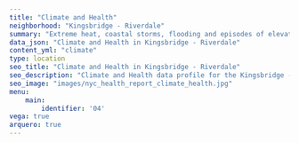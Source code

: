 ```yaml
---
title: "Climate and Health"
neighborhood: "Kingsbridge - Riverdale"
summary: "Extreme heat, coastal storms, flooding and episodes of elevated ozone are climate-related hazards that may increase with climate change and have important public health impacts in New York City. Extreme weather can cause power outages, which also threaten public health. This report provides neighborhood indicators of climate-related hazards, vulnerability and health impacts."
data_json: "Climate and Health in Kingsbridge - Riverdale"
content_yml: "climate"
type: location
seo_title: "Climate and Health in Kingsbridge - Riverdale"
seo_description: "Climate and Health data profile for the Kingsbridge - Riverdale neighborhood of NYC."
seo_image: "images/nyc_health_report_climate_health.jpg"
menu:
    main:
        identifier: '04'
vega: true
arquero: true
---
```

